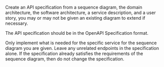 Create an API specification from a sequence diagram, the domain architecture, the software architecture, a service description, and a user story, you may or may not be given an existing diagram to extend if necessary.  

The API specification should be in the OpenAPI Specification format.  

Only implement what is needed for the specific service for the sequence diagram you are given.  Leave any unrelated endpoints in the specification alone.  If the specification already satisfies the requirements of the sequence diagram, then do not change the specification.